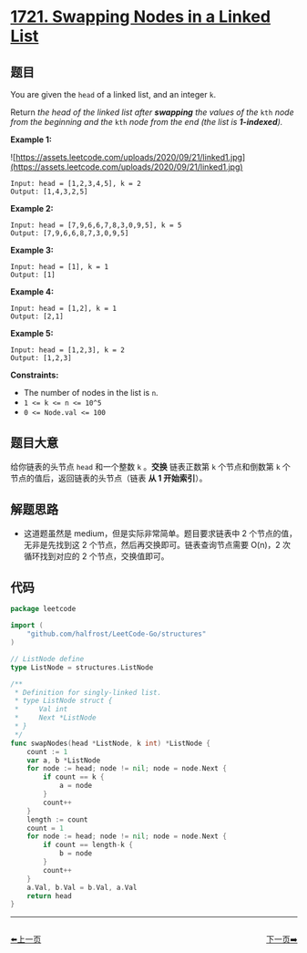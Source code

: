 # [1721. Swapping Nodes in a Linked List](https://leetcode.com/problems/swapping-nodes-in-a-linked-list/)


## 题目

You are given the `head` of a linked list, and an integer `k`.

Return *the head of the linked list after **swapping** the values of the* `kth` *node from the beginning and the* `kth` *node from the end (the list is **1-indexed**).*

**Example 1:**

![https://assets.leetcode.com/uploads/2020/09/21/linked1.jpg](https://assets.leetcode.com/uploads/2020/09/21/linked1.jpg)

```
Input: head = [1,2,3,4,5], k = 2
Output: [1,4,3,2,5]
```

**Example 2:**

```
Input: head = [7,9,6,6,7,8,3,0,9,5], k = 5
Output: [7,9,6,6,8,7,3,0,9,5]
```

**Example 3:**

```
Input: head = [1], k = 1
Output: [1]
```

**Example 4:**

```
Input: head = [1,2], k = 1
Output: [2,1]
```

**Example 5:**

```
Input: head = [1,2,3], k = 2
Output: [1,2,3]
```

**Constraints:**

- The number of nodes in the list is `n`.
- `1 <= k <= n <= 10^5`
- `0 <= Node.val <= 100`

## 题目大意

给你链表的头节点 `head` 和一个整数 `k` 。**交换** 链表正数第 `k` 个节点和倒数第 `k` 个节点的值后，返回链表的头节点（链表 **从 1 开始索引**）。

## 解题思路

- 这道题虽然是 medium，但是实际非常简单。题目要求链表中 2 个节点的值，无非是先找到这 2 个节点，然后再交换即可。链表查询节点需要 O(n)，2 次循环找到对应的 2 个节点，交换值即可。

## 代码

```go
package leetcode

import (
	"github.com/halfrost/LeetCode-Go/structures"
)

// ListNode define
type ListNode = structures.ListNode

/**
 * Definition for singly-linked list.
 * type ListNode struct {
 *     Val int
 *     Next *ListNode
 * }
 */
func swapNodes(head *ListNode, k int) *ListNode {
	count := 1
	var a, b *ListNode
	for node := head; node != nil; node = node.Next {
		if count == k {
			a = node
		}
		count++
	}
	length := count
	count = 1
	for node := head; node != nil; node = node.Next {
		if count == length-k {
			b = node
		}
		count++
	}
	a.Val, b.Val = b.Val, a.Val
	return head
}
```


----------------------------------------------
<div style="display: flex;justify-content: space-between;align-items: center;">
<p><a href="https://books.halfrost.com/leetcode/ChapterFour/1700~1799/1720.Decode-XORed-Array/">⬅️上一页</a></p>
<p><a href="https://books.halfrost.com/leetcode/ChapterFour/1700~1799/1725.Number-Of-Rectangles-That-Can-Form-The-Largest-Square/">下一页➡️</a></p>
</div>
